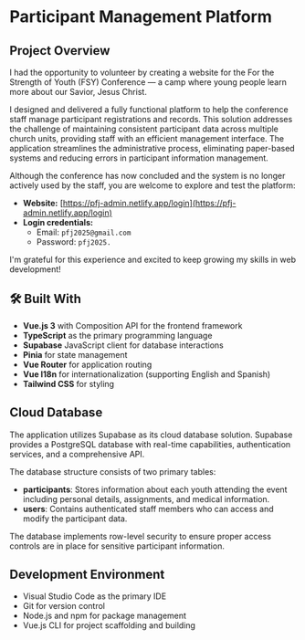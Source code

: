 # Participant Management Platform

## Project Overview

I had the opportunity to volunteer by creating a website for the For the Strength of Youth (FSY) Conference — a camp where young people learn more about our Savior, Jesus Christ.

I designed and delivered a fully functional platform to help the conference staff manage participant registrations and records. This solution addresses the challenge of maintaining consistent participant data across multiple church units, providing staff with an efficient management interface. The application streamlines the administrative process, eliminating paper-based systems and reducing errors in participant information management.

Although the conference has now concluded and the system is no longer actively used by the staff, you are welcome to explore and test the platform:

- **Website:** [https://pfj-admin.netlify.app/login](https://pfj-admin.netlify.app/login)
- **Login credentials:**
  - Email: `pfj2025@gmail.com`
  - Password: `pfj2025.`

I'm grateful for this experience and excited to keep growing my skills in web development!

## 🛠️ Built With

- **Vue.js 3** with Composition API for the frontend framework
- **TypeScript** as the primary programming language
- **Supabase** JavaScript client for database interactions
- **Pinia** for state management
- **Vue Router** for application routing
- **Vue I18n** for internationalization (supporting English and Spanish)
- **Tailwind CSS** for styling

## Cloud Database

The application utilizes Supabase as its cloud database solution. Supabase provides a PostgreSQL database with real-time capabilities, authentication services, and a comprehensive API.

The database structure consists of two primary tables:

- **participants**: Stores information about each youth attending the event including personal details, assignments, and medical information.
- **users**: Contains authenticated staff members who can access and modify the participant data.

The database implements row-level security to ensure proper access controls are in place for sensitive participant information.

## Development Environment

- Visual Studio Code as the primary IDE
- Git for version control
- Node.js and npm for package management
- Vue.js CLI for project scaffolding and building

